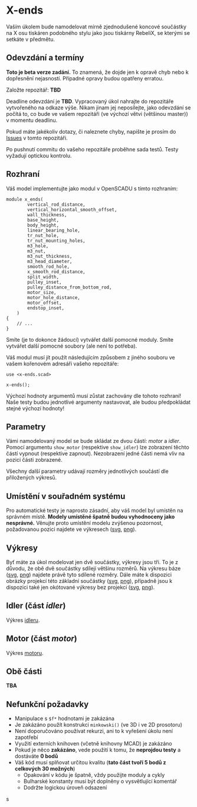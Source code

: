 # X-ends

Vaším úkolem bude namodelovat mírně zjednodušené koncové součástky na X osu tiskáren podobného stylu jako jsou tiskárny RebeliX, se kterými se setkáte v předmětu.

## Odevzdání a termíny

**Toto je beta verze zadání.**
To znamená, že dojde jen k opravě chyb nebo k dopřesnění nejasností.
Případné opravy budou opatřeny erratou.

Založte repozitář: **TBD**

Deadline odevzdání je **TBD**.
Vypracovaný úkol nahrajte do repozitáře vytvořeného na odkaze výše.
Nikam jinam jej neposílejte, jako odevzdání se počítá to,
co bude ve vašem repozitáři (ve výchozí větvi (většinou master))
v momentu deadlinu.

Pokud máte jakékoliv dotazy, či naleznete chyby, napište je prosím do
[Issues](TBD) v tomto repozitáři.

Po pushnutí commitu do vašeho repozitáře proběhne sada testů.
Testy vyžadují optickou kontrolu.

## Rozhraní

Váš model implementujte jako modul v OpenSCADU s tímto rozhraním:

```scad
module x_ends(
        vertical_rod_distance,
        vertical_horizontal_smooth_offset,
        wall_thickness,
        base_height,
        body_height,
        linear_bearing_hole,
        tr_nut_hole,
        tr_nut_mounting_holes,
        m3_hole,
        m3_nut,
        m3_nut_thickness,
        m3_head_diameter,
        smooth_rod_hole,
        x_smooth_rod_distance,
        split_width,
        pulley_inset,
        pulley_distance_from_bottom_rod,
        motor_size,
        motor_hole_distance,
        motor_offset,
        endstop_inset,
    )
{
    // ...
}
```

Smíte (je to dokonce žádoucí) vytvářet další pomocné moduly.
Smíte vytvářet další pomocné soubory (ale není to potřeba).

Váš modul musí jít použít následujícím způsobem z jiného souboru ve vašem
kořenovém adresáři vašeho repozitáře:

```scad
use <x-ends.scad>

x-ends();
```

Výchozí hodnoty argumentů musí zůstat zachovány dle tohoto rozhraní!
Naše testy budou jednotlivé argumenty nastavovat,
ale budou předpokládat stejné výchozí hodnoty!


## Parametry

Vámi namodelovaný model se bude skládat ze dvou částí: _motor_ a _idler_.
Pomocí argumentu `show_motor` (respektive  `show_idler`) lze zobrazení těchto
částí vypnout (respektive zapnout).
Nezobrazení jedné části nemá vliv na pozici části zobrazené.

Všechny další parametry udávají rozměry jednotlivých součástí dle přiložených
výkresů.


## Umístění v souřadném systému
Pro automatické testy je naprosto zásadní,
aby váš model byl umístěn na správném místě.
**Modely umístěné špatně budou vyhodnoceny jako nesprávné.**
Věnujte proto umístění modelu zvýšenou pozornost, požadovanou pozici najdete ve výkresech ([svg](drawings/position.svg), [png](drawings/position.svg.png)).


## Výkresy

Byť máte za úkol modelovat jen dvě součástky, výkresy jsou tři. To je z důvodu, že obě dvě součástky sdílejí většinu rozměrů.
Na výkresu báze ([svg](drawings/base_drawing.svg), [png](drawings/base_drawing.svg.png)) najdete právě tyto sdílené rozměry.
Dále máte k dispozici obrázky projekcí této základní součástky ([svg](drawings/base_projections.svg), [png](drawings/base_projections.svg.png)), případně jsou k dispozici také jen okótované výkresy bez projekcí  ([svg](drawings/base_dimensions.svg), [png](drawings/base_dimensions.svg.png)).

## Idler (část _idler_)
Výkres [idleru](drawings/idler_drawing.pdf).

## Motor (část _motor_)
Výkres [motoru](drawing/motor_drawing.pdf).


## Obě části
**TBA**

## Nefunkční požadavky

  - Manipulace s `$f*` hodnotami je zakázána
  - Je zakázáno použít konstrukci `minkowski()` (ve 3D i ve 2D prosotoru)
  - Není doporučováno používat rekurzi, ani to k vyřešení úkolu není zapotřebí
  - Využití externích knihoven (včetně knihovny MCAD) je zakázáno
  - Pokud je něco **zakázáno**, vede použití k tomu, že **neprojdou testy** a dostáváte **0 bodů**
  - Váš kód musí splňovat určitou kvalitu (**tato část tvoří 5 bodů z celkových 30 možných**)
    - Opakování v kódu je špatně, vždy použijte moduly a cykly
    - Bulharské konstanty musí být doplněny o vysvětlující komentář
    - Dodržte logickou úroveň odsazení

s
